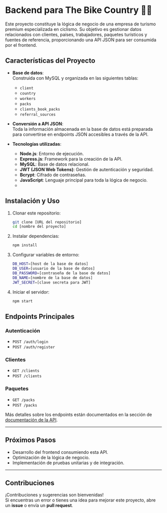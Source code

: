# Backend para The Bike Country 🚴‍♂️  

Este proyecto constituye la lógica de negocio de una empresa de turismo premium especializada en ciclismo. Su objetivo es gestionar datos relacionados con clientes, países, trabajadores, paquetes turísticos y fuentes de referencia, proporcionando una API JSON para ser consumida por el frontend.  

## **Características del Proyecto**  
- **Base de datos**:  
  Construida con MySQL y organizada en las siguientes tablas:  
  - `client`  
  - `country`  
  - `workers`  
  - `packs`  
  - `clients_book_packs`  
  - `referral_sources`
 
- **Conversión a API JSON**:  
  Toda la información almacenada en la base de datos está preparada para convertirse en endpoints JSON accesibles a través de la API.  

- **Tecnologías utilizadas**:  
  - **Node.js**: Entorno de ejecución.  
  - **Express.js**: Framework para la creación de la API.  
  - **MySQL**: Base de datos relacional.  
  - **JWT (JSON Web Tokens)**: Gestión de autenticación y seguridad.  
  - **Bcrypt**: Cifrado de contraseñas.  
  - **JavaScript**: Lenguaje principal para toda la lógica de negocio.
  - 
## **Instalación y Uso**  

1. Clonar este repositorio:  
   ```bash
   git clone [URL del repositorio]
   cd [nombre del proyecto]

2. Instalar dependencias:
   ```bash
   npm install

3. Configurar variables de entorno:
   ```bash
   DB_HOST=[host de la base de datos]
   DB_USER=[usuario de la base de datos]
   DB_PASSWORD=[contraseña de la base de datos]
   DB_NAME=[nombre de la base de datos]
   JWT_SECRET=[clave secreta para JWT]

4. Iniciar el servidor:
   ```bash
   npm start

## **Endpoints Principales**  

### **Autenticación**  
- `POST /auth/login`  
- `POST /auth/register`  

### **Clientes**  
- `GET /clients`  
- `POST /clients`  

### **Paquetes**  
- `GET /packs`  
- `POST /packs`  

Más detalles sobre los endpoints están documentados en la sección de [documentación de la API](#).  

---

## **Próximos Pasos**  
- Desarrollo del frontend consumiendo esta API.  
- Optimización de la lógica de negocio.  
- Implementación de pruebas unitarias y de integración.  

---

## **Contribuciones**  
¡Contribuciones y sugerencias son bienvenidas!  
Si encuentras un error o tienes una idea para mejorar este proyecto, abre un **issue** o envía un **pull request**.


